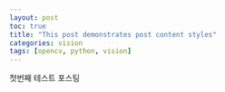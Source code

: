 ```yaml
---
layout: post
toc: true
title: "This post demonstrates post content styles"
categories: vision
tags: [opencv, python, vision]
---
```


첫번째 테스트 포스팅
